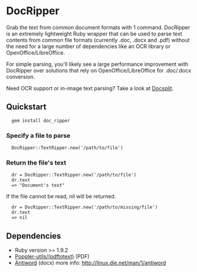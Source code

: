 # DocRipper

Grab the text from common document formats with 1 command. DocRipper is an extremely lightweight Ruby wrapper that can be used to parse text contents from common file formats (currently .doc, .docx and .pdf) without the need for a large number of dependencies like an OCR library or OpenOffice/LibreOffice.

For simple parsing, you'll likely see a large performance improvement with DocRipper over solutions that rely on OpenOffice/LibreOffice for .doc/.docx conversion.

Need OCR support or in-image text parsing? Take a look at [Docsplit](https://github.com/documentcloud/docsplit).

## Quickstart

```
  gem install doc_ripper
```
### Specify a file to parse

```
  DocRipper::TextRipper.new('/path/to/file')
```

### Return the file's text
```
  dr = DocRipper::TextRipper.new('/path/to/file')
  dr.text
  => "Document's text"
```

If the file cannot be read, nil will be returned.

```
  dr = DocRipper::TextRipper.new('/path/to/missing/file')
  dr.text
  => nil
```


## Dependencies
 - Ruby version >= 1.9.2
 - [Poppler-utils/(pdftotext)](http://poppler.freedesktop.org/) (PDF)
 - [Antiword](http://www.winfield.demon.nl/) (docx) more info: http://linux.die.net/man/1/antiword
